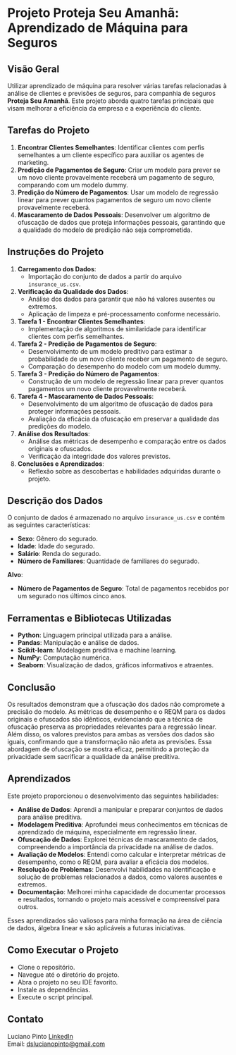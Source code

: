 # Projeto Proteja Seu Amanhã: Aprendizado de Máquina para Seguros

## Visão Geral
Utilizar aprendizado de máquina para resolver várias tarefas relacionadas à análise de clientes e previsões de seguros, para companhia de seguros **Proteja Seu Amanhã**. Este projeto aborda quatro tarefas principais que visam melhorar a eficiência da empresa e a experiência do cliente.

## Tarefas do Projeto
1. **Encontrar Clientes Semelhantes**: Identificar clientes com perfis semelhantes a um cliente específico para auxiliar os agentes de marketing.
2. **Predição de Pagamentos de Seguro**: Criar um modelo para prever se um novo cliente provavelmente receberá um pagamento de seguro, comparando com um modelo dummy.
3. **Predição do Número de Pagamentos**: Usar um modelo de regressão linear para prever quantos pagamentos de seguro um novo cliente provavelmente receberá.
4. **Mascaramento de Dados Pessoais**: Desenvolver um algoritmo de ofuscação de dados que proteja informações pessoais, garantindo que a qualidade do modelo de predição não seja comprometida.

## Instruções do Projeto
1. **Carregamento dos Dados**:
   - Importação do conjunto de dados a partir do arquivo `insurance_us.csv`.
2. **Verificação da Qualidade dos Dados**:
   - Análise dos dados para garantir que não há valores ausentes ou extremos.
   - Aplicação de limpeza e pré-processamento conforme necessário.
3. **Tarefa 1 - Encontrar Clientes Semelhantes**:
   - Implementação de algoritmos de similaridade para identificar clientes com perfis semelhantes.
4. **Tarefa 2 - Predição de Pagamentos de Seguro**:
   - Desenvolvimento de um modelo preditivo para estimar a probabilidade de um novo cliente receber um pagamento de seguro.
   - Comparação do desempenho do modelo com um modelo dummy.
5. **Tarefa 3 - Predição do Número de Pagamentos**:
   - Construção de um modelo de regressão linear para prever quantos pagamentos um novo cliente provavelmente receberá.
6. **Tarefa 4 - Mascaramento de Dados Pessoais**:
   - Desenvolvimento de um algoritmo de ofuscação de dados para proteger informações pessoais.
   - Avaliação da eficácia da ofuscação em preservar a qualidade das predições do modelo.
7. **Análise dos Resultados**:
   - Análise das métricas de desempenho e comparação entre os dados originais e ofuscados.
   - Verificação da integridade dos valores previstos.
8. **Conclusões e Aprendizados**:
   - Reflexão sobre as descobertas e habilidades adquiridas durante o projeto.


## Descrição dos Dados
O conjunto de dados é armazenado no arquivo `insurance_us.csv` e contém as seguintes características:
- **Sexo**: Gênero do segurado.
- **Idade**: Idade do segurado.
- **Salário**: Renda do segurado.
- **Número de Familiares**: Quantidade de familiares do segurado.

**Alvo**:
- **Número de Pagamentos de Seguro**: Total de pagamentos recebidos por um segurado nos últimos cinco anos.

## Ferramentas e Bibliotecas Utilizadas
- **Python**: Linguagem principal utilizada para a análise.
- **Pandas**: Manipulação e análise de dados.
- **Scikit-learn**: Modelagem preditiva e machine learning.
- **NumPy**: Computação numérica.
- **Seaborn**: Visualização de dados, gráficos informativos e atraentes.

## Conclusão
Os resultados demonstram que a ofuscação dos dados não compromete a precisão do modelo. As métricas de desempenho e o REQM para os dados originais e ofuscados são idênticos, evidenciando que a técnica de ofuscação preserva as propriedades relevantes para a regressão linear. Além disso, os valores previstos para ambas as versões dos dados são iguais, confirmando que a transformação não afeta as previsões. Essa abordagem de ofuscação se mostra eficaz, permitindo a proteção da privacidade sem sacrificar a qualidade da análise preditiva.

## Aprendizados
Este projeto proporcionou o desenvolvimento das seguintes habilidades:

- **Análise de Dados**: Aprendi a manipular e preparar conjuntos de dados para análise preditiva.
- **Modelagem Preditiva**: Aprofundei meus conhecimentos em técnicas de aprendizado de máquina, especialmente em regressão linear.
- **Ofuscação de Dados**: Explorei técnicas de mascaramento de dados, compreendendo a importância da privacidade na análise de dados.
- **Avaliação de Modelos**: Entendi como calcular e interpretar métricas de desempenho, como o REQM, para avaliar a eficácia dos modelos.
- **Resolução de Problemas**: Desenvolvi habilidades na identificação e solução de problemas relacionados a dados, como valores ausentes e extremos.
- **Documentação**: Melhorei minha capacidade de documentar processos e resultados, tornando o projeto mais acessível e compreensível para outros.

Esses aprendizados são valiosos para minha formação na área de ciência de dados, álgebra linear e são aplicáveis a futuras iniciativas.

## Como Executar o Projeto

- Clone o repositório.
- Navegue até o diretório do projeto.
- Abra o projeto no seu IDE favorito.
- Instale as dependências.
- Execute o script principal.

## Contato

Luciano Pinto
[LinkedIn](https://www.linkedin.com/in/lucianolcp/)  
Email: dslucianopinto@gmail.com
